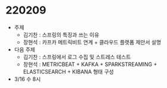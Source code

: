 # 220209

* 주제
  * 김기찬 : 스프링의 특징과 쓰는 이유
  * 장현석 : 카프카 메트릭비트 연계 + 클라우드 플랫폼 제안서 설명
* 다음 주제
  * 김기찬 : 스프링에서 로그 수집 및 스트레스 테스트
  * 장현석 : METRICBEAT + KAFKA + SPARKSTREAMING + ELASTICSEARCH + KIBANA  형태 구성
* 3/16 수 8시

